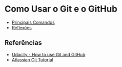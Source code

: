 # Como Usar o Git e o GitHub

- [Principais Comandos](commands.md)
- [Reflexões](reflections.md)

## Referências

- [Udacity - How to use Git and GitHub](https://www.udacity.com/course/how-to-use-git-and-github--ud775)
- [Atlassian Git Tutorial](https://www.atlassian.com/git)